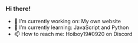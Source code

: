 ### Hi there!

- 🔭 I’m currently working on: My own website
- 🌱 I’m currently learning: JavaScript and Python
- 📫 How to reach me: Hoiboy19#0920 on Discord
